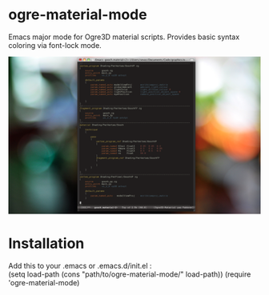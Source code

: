 
ogre-material-mode
==================
Emacs major mode for Ogre3D material scripts. Provides basic syntax coloring via font-lock mode.


![ogre-material-mode on cocoa-emacs](screenshot.png "ogre-material-mode on cocoa-emacs")


Installation
=================

Add this to your .emacs or .emacs.d/init.el :  
        (setq load-path (cons "path/to/ogre-material-mode/" load-path))
        (require 'ogre-material-mode)
